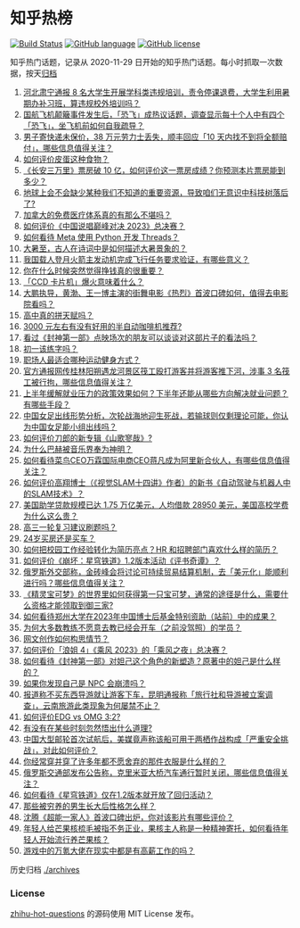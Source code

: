 # 知乎热榜
[![Build Status](https://github.com/ToWeLong/zhihu-hot-questions/workflows/CI/badge.svg)](https://github.com/ToWeLong/zhihu-hot-questions/actions)
[![GitHub language](https://img.shields.io/badge/language-golang-orange.svg)](https://golang.org/)
[![GitHub license](https://img.shields.io/github/license/ToWeLong/zhihu-hot-questions)](https://github.com/ToWeLong/zhihu-hot-questions/blob/main/LICENSE)

知乎热门话题，记录从 2020-11-29 日开始的知乎热门话题。每小时抓取一次数据，按天[归档](./archives)

<!-- BEGIN -->

1. [河北肃宁通报 8 名大学生开展学科类违规培训，责令停课退费，大学生利用暑期办补习班，算违规校外培训吗？](https://www.zhihu.com/question/613104425)
1. [国航飞机颠簸事件发生后，「恐飞」成热议话题，调查显示每十个人中有四个「恐飞」，坐飞机前如何自我疏导？](https://www.zhihu.com/question/613270891)
1. [男子寄快递未保价，38 万元劳力士丢失，顺丰回应「10 天内找不到将全额赔付」，哪些信息值得关注？](https://www.zhihu.com/question/613550506)
1. [如何评价皮蛋这种食物？](https://www.zhihu.com/question/287256389)
1. [《长安三万里》票房破 10 亿，如何评价这一票房成绩？你预测本片票房能到多少？](https://www.zhihu.com/question/613430934)
1. [地球上会不会缺少某种我们不知道的重要资源，导致咱们无意识中科技树落后了?](https://www.zhihu.com/question/610829046)
1. [加拿大的免费医疗体系真的有那么不堪吗？](https://www.zhihu.com/question/267947025)
1. [如何评价《中国说唱巅峰对决 2023》总决赛？](https://www.zhihu.com/question/613458801)
1. [如何看待 Meta 使用 Python 开发 Threads？](https://www.zhihu.com/question/612452515)
1. [大暑至，古人在诗词中是如何描述大暑景象的？](https://www.zhihu.com/question/48762131)
1. [我国载人登月火箭主发动机完成飞行任务要求验证，有哪些意义？](https://www.zhihu.com/question/613548021)
1. [你在什么时候突然觉得挣钱真的很重要？](https://www.zhihu.com/question/612879261)
1. [「CCD 卡片机」爆火意味着什么？](https://www.zhihu.com/question/612882709)
1. [大鹏执导，黄渤、王一博主演的街舞电影《热烈》首波口碑如何，值得去电影院看吗？](https://www.zhihu.com/question/611465878)
1. [高中真的拼天赋吗？](https://www.zhihu.com/question/606922849)
1. [3000 元左右有没有好用的半自动咖啡机推荐?](https://www.zhihu.com/question/469644336)
1. [看过《封神第一部》点映场次的朋友可以谈谈对这部片子的看法吗？](https://www.zhihu.com/question/612264741)
1. [初一该练字吗？](https://www.zhihu.com/question/611203754)
1. [职场人最适合哪种运动健身方式？](https://www.zhihu.com/question/585472116)
1. [官方通报网传桂林阳朔遇龙河景区筏工殴打游客并将游客推下河，涉事 3 名筏工被行拘，哪些信息值得关注？](https://www.zhihu.com/question/612916204)
1. [上半年缓解就业压力的政策效果如何？下半年还能从哪些方向解决就业问题？有哪些手段？](https://www.zhihu.com/question/613476376)
1. [中国女足出线形势分析，次轮战海地迎生死战，若输球则仅剩理论可能，你认为中国女足能小组出线吗？](https://www.zhihu.com/question/613491043)
1. [如何评价刀郎的新专辑《山歌寥哉》?](https://www.zhihu.com/question/612849893)
1. [为什么巴赫被音乐界奉为神明？](https://www.zhihu.com/question/588826034)
1. [如何看待菜鸟CEO万霖国际电商CEO蒋凡成为阿里新合伙人，有哪些信息值得关注？](https://www.zhihu.com/question/613350540)
1. [如何评价高翔博士（《视觉SLAM十四讲》作者）的新书《自动驾驶与机器人中的SLAM技术》？](https://www.zhihu.com/question/613243112)
1. [美国助学贷款规模已达 1.75 万亿美元，人均借款 28950 美元，美国高校学费为什么这么贵？](https://www.zhihu.com/question/612676914)
1. [高三一轮复习建议刷题吗？](https://www.zhihu.com/question/607273539)
1. [24岁买房还是买车？](https://www.zhihu.com/question/609614759)
1. [如何把校园工作经验转化为简历亮点？HR 和招聘部门喜欢什么样的简历？](https://www.zhihu.com/question/611895731)
1. [如何评价《崩坏：星穹铁道》1.2版本活动《评书奇谭》？](https://www.zhihu.com/question/613346134)
1. [俄罗斯外交部称，金砖峰会将讨论可持续贸易结算机制，去「美元化」能顺利进行吗？哪些信息值得关注？](https://www.zhihu.com/question/613459130)
1. [《精灵宝可梦》的世界里如何获得第一只宝可梦，通常的途径是什么，需要什么资格才能领取到御三家?](https://www.zhihu.com/question/441960795)
1. [如何看待郑州大学在2023年中国博士后基金特别资助（站前）中的成果？](https://www.zhihu.com/question/613081640)
1. [为何大多数教练不愿意去教已经会开车（之前没驾照）的学员？](https://www.zhihu.com/question/609771033)
1. [网文创作如何构思情节？](https://www.zhihu.com/question/604794480)
1. [如何评价「浪姐 4」《乘风 2023》的「乘风之夜」总决赛？](https://www.zhihu.com/question/613313835)
1. [如何看待《封神第一部》对妲己这个角色的新塑造？原著中的妲己是什么样的？](https://www.zhihu.com/question/612912283)
1. [如果你发现自己是 NPC 会崩溃吗？](https://www.zhihu.com/question/493134713)
1. [报道称不买东西导游就让游客下车，昆明通报称「旅行社和导游被立案调查」，云南旅游此类现象为何屡禁不止？](https://www.zhihu.com/question/613459360)
1. [如何评价EDG vs OMG 3:2?](https://www.zhihu.com/question/613476155)
1. [有没有在某些时刻忽然悟出什么道理?](https://www.zhihu.com/question/612259305)
1. [中国大型邮轮首次试航后，美媒竟声称该船可用于两栖作战构成「严重安全挑战」，对此如何评价？](https://www.zhihu.com/question/613351277)
1. [你经常穿并穿了许多年都不愿舍弃的那件衣服是什么样的？](https://www.zhihu.com/question/315509310)
1. [俄罗斯交通部发布公告称，克里米亚大桥汽车通行暂时关闭，哪些信息值得关注？](https://www.zhihu.com/question/613446977)
1. [如何看待《星穹铁道》仅在1.2版本就开放了回归活动？](https://www.zhihu.com/question/612735023)
1. [那些被穷养的男生长大后性格怎么样？](https://www.zhihu.com/question/263676326)
1. [沈腾《超能一家人》首波口碑出炉，你对该影片有哪些评价？](https://www.zhihu.com/question/612255699)
1. [年轻人给芒果核梳毛被指不务正业，果核主人称是一种精神寄托，如何看待年轻人开始流行养芒果核？](https://www.zhihu.com/question/613267642)
1. [游戏中的万氪大佬在现实中都是有高薪工作的吗？](https://www.zhihu.com/question/431746142)

<!-- END -->

历史归档 [./archives](./archives)


### License
[zhihu-hot-questions](https://github.com/towelong/zhihu-hot-questions) 的源码使用 MIT License 发布。